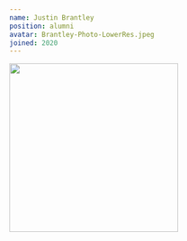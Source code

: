 ```yaml
---
name: Justin Brantley
position: alumni
avatar: Brantley-Photo-LowerRes.jpeg
joined: 2020
---
```

 
 <img width="300" src="{{site.baseurl}}/images/people/{{page.avatar}}" data-action="zoom">
 
